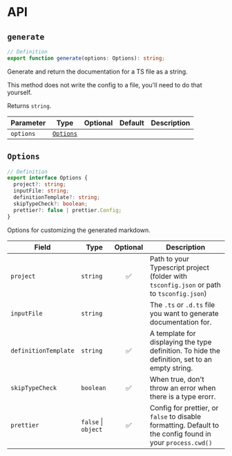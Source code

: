 # API

## `generate`

```ts
// Definition
export function generate(options: Options): string;
```

Generate and return the documentation for a TS file as a string.

This method does not write the config to a file, you'll need to do that yourself.

Returns `string`.

| Parameter | Type                  | Optional | Default | Description |
| --------- | --------------------- | :------: | ------- | ----------- |
| `options` | [`Options`](#options) |          |         |

## `Options`

```ts
// Definition
export interface Options {
  project?: string;
  inputFile: string;
  definitionTemplate?: string;
  skipTypeCheck?: boolean;
  prettier?: false | prettier.Config;
}
```

Options for customizing the generated markdown.

| Field                | Type                    | Optional | Description                                                                                                |
| -------------------- | ----------------------- | :------: | ---------------------------------------------------------------------------------------------------------- |
| `project`            | `string`                |    ✅    | Path to your Typescript project (folder with `tsconfig.json` or path to `tsconfig.json`)                   |
| `inputFile`          | `string`                |          | The `.ts` or `.d.ts` file you want to generate documentation for.                                          |
| `definitionTemplate` | `string`                |    ✅    | A template for displaying the type definition. To hide the definition, set to an empty string.             |
| `skipTypeCheck`      | `boolean`               |    ✅    | When true, don't throw an error when there is a type erorr.                                                |
| `prettier`           | `false` &#124; `object` |    ✅    | Config for prettier, or `false` to disable formatting. Default to the config found in your `process.cwd()` |
